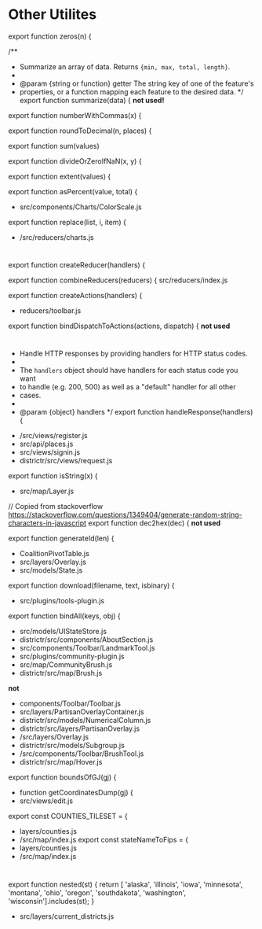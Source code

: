 # Other Utilites

export function zeros(n) {

/**
 * Summarize an array of data. Returns `{min, max, total, length}`.
 *
 * @param {string or function} getter The string key of one of the feature's
 *  properties, or a function mapping each feature to the desired data.
 */
export function summarize(data) {
__not used!__

export function numberWithCommas(x) {

export function roundToDecimal(n, places) {
 

export function sum(values)

export function divideOrZeroIfNaN(x, y) {

export function extent(values) {

export function asPercent(value, total) {
- src/components/Charts/ColorScale.js

export function replace(list, i, item) {
- /src/reducers/charts.js

# # 

export function createReducer(handlers) {

export function combineReducers(reducers) {
src/reducers/index.js

export function createActions(handlers) {
- reducers/toolbar.js

export function bindDispatchToActions(actions, dispatch) {
__not used__

# # 

 * Handle HTTP responses by providing handlers for HTTP status codes.
 *
 * The `handlers` object should have handlers for each status code you want
 * to handle (e.g. 200, 500) as well as a "default" handler for all other
 * cases.
 *
 * @param {object} handlers
 */
export function handleResponse(handlers) {
- /src/views/register.js 
- src/api/places.js
- src/views/signin.js 
- districtr/src/views/request.js

export function isString(x) {
- src/map/Layer.js 


// Copied from stackoverflow https://stackoverflow.com/questions/1349404/generate-random-string-characters-in-javascript
export function dec2hex(dec) {
__not used__

export function generateId(len) {
- CoalitionPivotTable.js 
- src/layers/Overlay.js 
- src/models/State.js 


export function download(filename, text, isbinary) {
- src/plugins/tools-plugin.js 

export function bindAll(keys, obj) {
- src/models/UIStateStore.js 
- districtr/src/components/AboutSection.js 
- src/components/Toolbar/LandmarkTool.js 
- src/plugins/community-plugin.js 
- src/map/CommunityBrush.js
- districtr/src/map/Brush.js 

__not__

- components/Toolbar/Toolbar.js
- src/layers/PartisanOverlayContainer.js 
- districtr/src/models/NumericalColumn.js 
- districtr/src/layers/PartisanOverlay.js 
- /src/layers/Overlay.js
- districtr/src/models/Subgroup.js 
- /src/components/Toolbar/BrushTool.js 
- districtr/src/map/Hover.js 



export function boundsOfGJ(gj) {
- function getCoordinatesDump(gj) {
- src/views/edit.js 

export const COUNTIES_TILESET = {
- layers/counties.js
- /src/map/index.js 
export const stateNameToFips = {
- layers/counties.js
- /src/map/index.js 

# # 

export function nested(st) {
  return [
    'alaska',
    'illinois',
    'iowa',
    'minnesota',
    'montana',
    'ohio',
    'oregon',
    'southdakota',
    'washington',
    'wisconsin'].includes(st);
}
- src/layers/current_districts.js 
